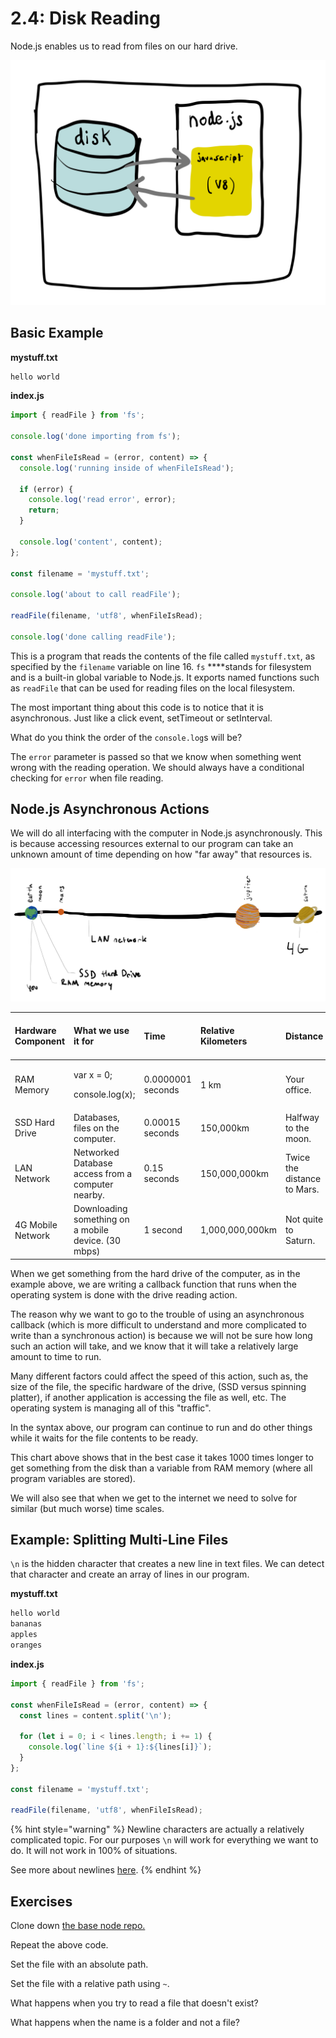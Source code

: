 # 2.4: Disk Reading

Node.js enables us to read from files on our hard drive.

![](../.gitbook/assets/disk-node.jpg)

## Basic Example

**mystuff.txt**

```javascript
hello world
```

**index.js**

```javascript
import { readFile } from 'fs';

console.log('done importing from fs');

const whenFileIsRead = (error, content) => {
  console.log('running inside of whenFileIsRead');

  if (error) {
    console.log('read error', error);
    return;
  }

  console.log('content', content);
};

const filename = 'mystuff.txt';

console.log('about to call readFile');

readFile(filename, 'utf8', whenFileIsRead);

console.log('done calling readFile');
```

This is a program that reads the contents of the file called `mystuff.txt`, as specified by the `filename` variable on line 16. `fs` ****stands for filesystem and is a built-in global variable to Node.js. It exports named functions such as `readFile` that can be used for reading files on the local filesystem.

The most important thing about this code is to notice that it is asynchronous. Just like a click event, setTimeout or setInterval.

What do you think the order of the `console.log`s will be?

The `error` parameter is passed so that we know when something went wrong with the reading operation. We should always have a conditional checking for `error` when file reading.

## Node.js Asynchronous Actions

We will do all interfacing with the computer in Node.js asynchronously. This is because accessing resources external to our program can take an unknown amount of time depending on how "far away" that resources is.

![](../.gitbook/assets/my-document-2-2.jpg)

<table>
  <thead>
    <tr>
      <th style="text-align:left">Hardware Component</th>
      <th style="text-align:left">What we use it for</th>
      <th style="text-align:left">Time</th>
      <th style="text-align:left">Relative Kilometers</th>
      <th style="text-align:left">Distance</th>
      <th style="text-align:left">x Times Slower Than</th>
    </tr>
  </thead>
  <tbody>
    <tr>
      <td style="text-align:left">RAM Memory</td>
      <td style="text-align:left">
        <p>var x = 0;</p>
        <p>console.log(x);</p>
      </td>
      <td style="text-align:left">0.0000001 seconds</td>
      <td style="text-align:left">1 km</td>
      <td style="text-align:left">Your office.</td>
      <td style="text-align:left">~</td>
    </tr>
    <tr>
      <td style="text-align:left">SSD Hard Drive</td>
      <td style="text-align:left">Databases, files on the computer.</td>
      <td style="text-align:left">0.00015 seconds</td>
      <td style="text-align:left">150,000km</td>
      <td style="text-align:left">Halfway to the moon.</td>
      <td style="text-align:left">10&#xB3;</td>
    </tr>
    <tr>
      <td style="text-align:left">LAN Network</td>
      <td style="text-align:left">Networked Database access from a computer nearby.</td>
      <td style="text-align:left">0.15 seconds</td>
      <td style="text-align:left">150,000,000km</td>
      <td style="text-align:left">Twice the distance to Mars.</td>
      <td style="text-align:left">10&#x2078;</td>
    </tr>
    <tr>
      <td style="text-align:left">4G Mobile Network</td>
      <td style="text-align:left">Downloading something on a mobile device. (30 mbps)</td>
      <td style="text-align:left">1 second</td>
      <td style="text-align:left">1,000,000,000km</td>
      <td style="text-align:left">Not quite to Saturn.</td>
      <td style="text-align:left">10&#x2079;</td>
    </tr>
  </tbody>
</table>

When we get something from the hard drive of the computer, as in the example above, we are writing a callback function that runs when the operating system is done with the drive reading action.

The reason why we want to go to the trouble of using an asynchronous callback \(which is more difficult to understand and more complicated to write than a synchronous action\) is because we will not be sure how long such an action will take, and we know that it will take a relatively large amount to time to run.

Many different factors could affect the speed of this action, such as, the size of the file, the specific hardware of the drive, \(SSD versus spinning platter\), if another application is accessing the file as well, etc. The operating system is managing all of this "traffic".

In the syntax above, our program can continue to run and do other things while it waits for the file contents to be ready.

This chart above shows that in the best case it takes 1000 times longer to get something from the disk than a variable from RAM memory \(where all program variables are stored\).

We will also see that when we get to the internet we need to solve for similar \(but much worse\) time scales.

## Example: Splitting Multi-Line Files

`\n` is the hidden character that creates a new line in text files. We can detect that character and create an array of lines in our program.

**mystuff.txt**

```javascript
hello world
bananas
apples
oranges
```

**index.js**

```javascript
import { readFile } from 'fs';

const whenFileIsRead = (error, content) => {
  const lines = content.split('\n');

  for (let i = 0; i < lines.length; i += 1) {
    console.log(`line ${i + 1}:${lines[i]}`);
  }
};

const filename = 'mystuff.txt';

readFile(filename, 'utf8', whenFileIsRead);
```

{% hint style="warning" %}
Newline characters are actually a relatively complicated topic. For our purposes `\n` will work for everything we want to do. It will not work in 100% of situations.

See more about newlines [here](https://en.wikipedia.org/wiki/Newline).
{% endhint %}

## Exercises

Clone down [the base node repo.](https://github.com/rocketacademy/base-node-swe1)

Repeat the above code.

Set the file with an absolute path.

Set the file with a relative path using `~`.

What happens when you try to read a file that doesn't exist?

What happens when the name is a folder and not a file?

